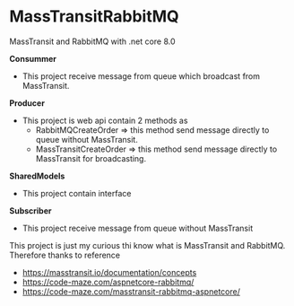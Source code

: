 # MassTransitRabbitMQ
MassTransit and RabbitMQ with .net core 8.0

<b>Consummer</b>
-	This project receive message from queue which broadcast from MassTransit.
  
<b>Producer</b>
-	This project is web api contain 2 methods as
    -	RabbitMQCreateOrder => this method send message directly to queue without MassTransit.
    -	MassTransitCreateOrder => this method send message directly to MassTransit for broadcasting.

<b>SharedModels</b>
- This project contain interface
  
<b>Subscriber</b>
- This project receive message from queue without MassTransit


This project is just my curious thi know what is MassTransit and RabbitMQ. Therefore thanks to
reference
- https://masstransit.io/documentation/concepts
- https://code-maze.com/aspnetcore-rabbitmq/
- https://code-maze.com/masstransit-rabbitmq-aspnetcore/


